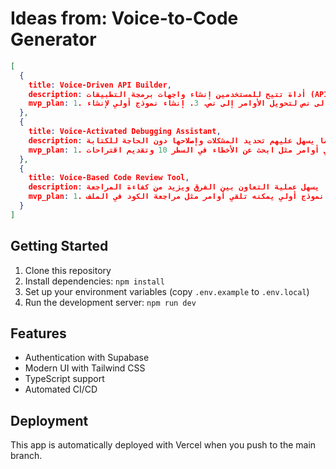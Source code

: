 # Ideas from: Voice-to-Code Generator

```json
[
  {
    title: Voice-Driven API Builder,
    description: أداة تتيح للمستخدمين إنشاء واجهات برمجة التطبيقات (APIs) من خلال الأوامر الصوتية، مما يسهل على المطورين بناء APIs بسرعة ودون الحاجة لكتابة كود.,
    mvp_plan: 1. تطوير واجهة مستخدم بسيطة لتلقي الأوامر الصوتية. 2. استخدام مكتبة تحويل الصوت إلى نص لتحويل الأوامر إلى نص. 3. إنشاء نموذج أولي لإنشاء API بسيط بناءً على الأوامر المدخلة.
  },
  {
    title: Voice-Activated Debugging Assistant,
    description: أداة تساعد المطورين على تصحيح الأخطاء في الكود من خلال الأوامر الصوتية، مما يسهل عليهم تحديد المشكلات وإصلاحها دون الحاجة للكتابة.,
    mvp_plan: 1. بناء واجهة مستخدم لاستقبال الأوامر الصوتية. 2. تطوير خوارزمية لتحديد الأخطاء الشائعة في الكود. 3. إنشاء نموذج أولي يمكنه تلقي أوامر مثل ابحث عن الأخطاء في السطر 10 وتقديم اقتراحات.
  },
  {
    title: Voice-Based Code Review Tool,
    description: أداة تتيح للمستخدمين إجراء مراجعات للكود عبر الأوامر الصوتية، مما يسهل عملية التعاون بين الفرق ويزيد من كفاءة المراجعة.,
    mvp_plan: 1. إنشاء واجهة مستخدم بسيطة لاستقبال الأوامر الصوتية. 2. تطوير خوارزمية لتحليل الكود وتقديم ملاحظات بناءً على الأوامر الصوتية. 3. بناء نموذج أولي يمكنه تلقي أوامر مثل مراجعة الكود في الملف X وتقديم تعليقات.
  }
]
```

## Getting Started

1. Clone this repository
2. Install dependencies: `npm install`
3. Set up your environment variables (copy `.env.example` to `.env.local`)
4. Run the development server: `npm run dev`

## Features

- Authentication with Supabase
- Modern UI with Tailwind CSS
- TypeScript support
- Automated CI/CD

## Deployment

This app is automatically deployed with Vercel when you push to the main branch.